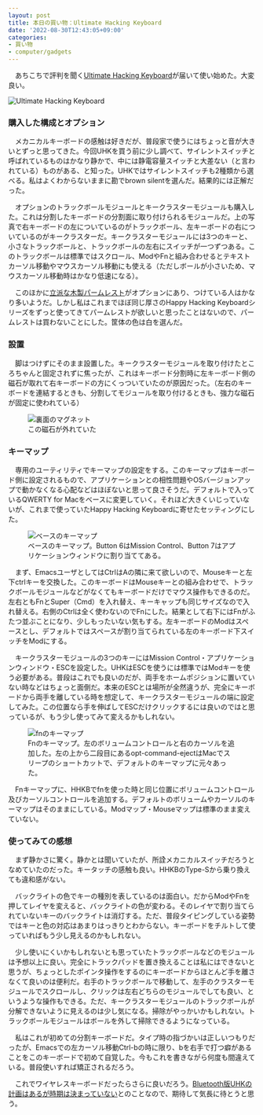 ```yaml
---
layout: post
title: 本日の買い物：Ultimate Hacking Keyboard
date: '2022-08-30T12:43:05+09:00'
categories:
- 買い物
- computer/gadgets
---
```


　あちこちで評判を聞く[Ultimate Hacking Keyboard](http://Ultimatehackingkeyboard.com)が届いて使い始めた。大変良い。

<img src="/blog/images/uhk.jpg" alt="Ultimate Hacking Keyboard" />

### 購入した構成とオプション

　メカニカルキーボードの感触は好きだが、普段家で使うにはちょっと音が大きいとずっと思ってきた。今回UHKを買う前に少し調べて、サイレントスイッチと呼ばれているものはかなり静かで、中には静電容量スイッチと大差ない（と言われている）ものがある、と知った。UHKではサイレントスイッチも2種類から選べる。私はよくわからないままに勘でbrown silentを選んだ。結果的には正解だった。

　オプションのトラックボールモジュールとキークラスターモジュールも購入した。これは分割したキーボードの分割面に取り付けられるモジュールだ。上の写真で右キーボードの左についているのがトラックボール、左キーボードの右についているのがキークラスターだ。キークラスターモジュールには3つのキーと、小さなトラックボールと、トラックボールの左右にスイッチが一つずつある。このトラックボールは標準ではスクロール、ModやFnと組み合わせるとテキストカーソル移動やマウスカーソル移動にも使える（ただしボールが小さいため、マウスカーソル移動時はかなり低速になる）。

　このほかに[立派な木製パームレスト](https://ultimatehackingkeyboard.com/product/uhk60pr2)がオプションにあり、つけている人はかなり多いようだ。しかし私はこれまでほぼ同じ厚さのHappy Hacking Keyboardシリーズをずっと使ってきてパームレストが欲しいと思ったことはないので、パームレストは買わないことにした。筐体の色は白を選んだ。

### 設置

　脚はつけずにそのまま設置した。キークラスターモジュールを取り付けたところちゃんと固定されずに焦ったが、これはキーボード分割時に左キーボード側の磁石が取れて右キーボードの方にくっついていたのが原因だった。（左右のキーボードを連結するときも、分割してモジュールを取り付けるときも、強力な磁石が固定に使われている）

<figure>
<img src="/blog/images/uhk-magnet.jpg" alt="裏面のマグネット" />
<figcaption>
この磁石が外れていた
</figcaption>
</figure>

### キーマップ

　専用のユーティリティでキーマップの設定をする。このキーマップはキーボード側に設定されるもので、アプリケーションとの相性問題やOSバージョンアップで動かなくなる心配などはほぼないと思って良さそうだ。デフォルトで入っているQWERTY for Macをベースに変更していく。それほど大きくいじっていないが、これまで使っていたHappy Hacking Keyboardに寄せたセッティングにした。

<figure>
<img src="/blog/images/uhk-base-keymap.png" alt="ベースのキーマップ" />
<figcaption>
ベースのキーマップ。Button 6はMission Control、Button 7はアプリケーションウィンドウに割り当ててある。
</figcaption>
</figure>


　まず、EmacsユーザとしてはCtrlはAの隣に来て欲しいので、Mouseキーと左下ctrlキーを交換した。このキーボードはMouseキーとの組み合わせで、トラックボールモジュールなどがなくてもキーボードだけでマウス操作もできるのだ。左右ともFnとSuper（Cmd）を入れ替え、キーキャップも同じサイズなので入れ替える。右側のCtrlは全く使わないのでFnにした。結果として右下にはFnがふたつ並ぶことになり、少しもったいない気もする。左キーボードのModはスペースとし、デフォルトではスペースが割り当てられている左のキーボード下スイッチをModにする。

　キークラスターモジュールの3つのキーにはMission Control・アプリケーションウィンドウ・ESCを設定した。UHKはESCを使うには標準ではModキーを使う必要がある。普段はこれでも良いのだが、両手をホームポジションに置いていない時などはちょっと面倒だ。本来のESCとは場所が全然違うが、完全にキーボードから両手を離している時を想定して、キークラスターモジュールの端に設定してみた。この位置なら手を伸ばしてESCだけクリックするには良いのではと思っているが、もう少し使ってみて変えるかもしれない。

<figure>
<img src="/blog/images/uhk-fn-keymap.png" alt="fnのキーマップ" />
<figcaption>
Fnのキーマップ。左のボリュームコントロールと右のカーソルを追加した。左の上から二段目にあるopt-command-ejectはMacでスリープのショートカットで、デフォルトのキーマップに元々あった。
</figcaption>
</figure>


　Fnキーマップに、HHKBでfnを使った時と同じ位置にボリュームコントロール及びカーソルコントロールを追加する。デフォルトのボリュームやカーソルのキーマップはそのままにしている。Modマップ・Mouseマップは標準のまま変えていない。

### 使ってみての感想

　まず静かさに驚く。静かとは聞いていたが、所詮メカニカルスイッチだろうとなめていたのだった。キータッチの感触も良い。HHKBのType-Sから乗り換えても違和感がない。

　バックライトの色でキーの種別を表しているのは面白い。だからModやFnを押してレイヤを変えると、バックライトの色が変わる。そのレイヤで割り当てられていないキーのバックライトは消灯する。ただ、普段タイピングしている姿勢ではキーと色の対応はあまりはっきりとわからない。キーボードをチルトして使っていればもう少し見えるのかもしれない。

　少し使いにくいかもしれないとも思っていたトラックボールなどのモジュールは予想以上に良い。完全にトラックパッドを置き換えることは私にはできないと思うが、ちょっとしたポインタ操作をするのにキーボードからほとんど手を離さなくて良いのは便利だ。右手のトラックボールで移動して、左手のクラスターモジュールでスクロールし、クリックは左右どちらのモジュールでしても良い、というような操作もできる。ただ、キークラスターモジュールのトラックボールが分解できないように見えるのは少し気になる。掃除がやっかいかもしれない。トラックボールモジュールはボールを外して掃除できるようになっている。

　私はこれが初めての分割キーボードだ。タイプ時の指づかいは正しいつもりだったが、Emacsでの左カーソル移動Ctrl-bの時に限り、bを右手で打つ癖があることをこのキーボードで初めて自覚した。今もこれを書きながら何度も間違えている。普段使いすれば矯正されるだろう。

　これでワイヤレスキーボードだったらさらに良いだろう。[Bluetooth版UHKの計画はあるが時期は決まっていない](https://ultimatehackingkeyboard.com/knowledgebase/do-you-offer-a-bluetooth-wireless-uhk)とのことなので、期待して気長に待とうと思う。
